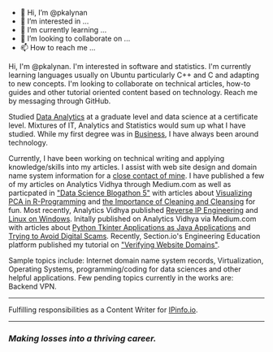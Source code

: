 - 👋 Hi, I’m @pkalynan
- 👀 I’m interested in ...
- 🌱 I’m currently learning ...
- 💞️ I’m looking to collaborate on ...
- 📫 How to reach me ...

<!---
pkalynan/pkalynan is a ✨ special ✨ repository because its `README.md` (this file) appears on your GitHub profile.
You can click the Preview link to take a look at your changes.
--->

Hi, I'm @pkalynan. I'm interested in software and statistics. I'm currently learning languages usually on Ubuntu particularly C++ and C and adapting to new concepts. I'm looking to collaborate on technical articles, how-to guides and other tutorial oriented content based on technology.
Reach me by messaging through GitHub.

Studied [Data Analytics](https://www.snhu.edu/online-degrees/masters/ms-in-data-analytics) at a graduate level and data science at a certificate level. Mixtures of IT, Analytics and Statistics would sum up what I have studied. While my first degree was in [Business](https://business.humber.ca/future-students/explore/full-time/credential/degrees.html), I have always been around technology.

Currently, I have been working on technical writing and applying knowledge/skills into my articles. I assist with web site design and domain name system information for a [close contact of mine](http://pavithraconsulting.ca/). I have published a few of my articles on Analytics Vidhya through Medium.com as well as particpated in ["Data Science Blogathon 5"](https://datahack.analyticsvidhya.com/contest/data-science-blogathon-5/) with articles about [Visualizing PCA in R-Programming](https://www.analyticsvidhya.com/blog/2021/02/visualizing-pca-in-r-programming-with-factoshiny/) and [the Importance of Cleaning and Cleansing](https://www.analyticsvidhya.com/blog/2021/02/the-importance-of-cleaning-and-cleansing-your-data/) for fun. Most recently, Analytics Vidhya published [Reverse IP Engineering](https://link.medium.com/DD3I5oD2feb) and [Linux on Windows](https://link.medium.com/hsmf71Oh7db). Initally published on Analytics Vidhya via Medium.com with articles about [Python Tkinter Applications as Java Applications](https://medium.com/analytics-vidhya/python-tkinter-as-a-java-application-36536176fe83) and [Trying to Avoid Digital Scams](https://medium.com/analytics-vidhya/trying-to-avoid-digital-scams-7d4f1e665119). Recently, Section.io's Engineering Education platform published my tutorial on ["Verifying Website Domains"](https://www.section.io/engineering-education/verifying-website-domains/).

Sample topics include: Internet domain name system records, Virtualization, Operating Systems, programming/coding for data sciences and other helpful applications.
Few pending topics currently in the works are: Backend VPN.
***

Fulfilling responsibilities as a Content Writer for [IPinfo.io](https://ipinfo.io).

***

### *Making losses into a thriving career.*
